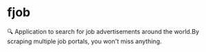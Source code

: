 # fjob
🔍 Application to search for job advertisements around the world.By scraping multiple job portals, you won't miss anything.

